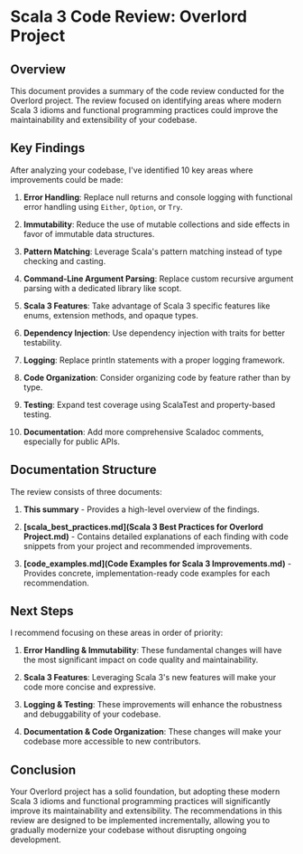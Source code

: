 # Scala 3 Code Review: Overlord Project

## Overview

This document provides a summary of the code review conducted for the Overlord project. The review focused on identifying areas where modern Scala 3 idioms and functional programming practices could improve the maintainability and extensibility of your codebase.

## Key Findings

After analyzing your codebase, I've identified 10 key areas where improvements could be made:

1. **Error Handling**: Replace null returns and console logging with functional error handling using `Either`, `Option`, or `Try`.

2. **Immutability**: Reduce the use of mutable collections and side effects in favor of immutable data structures.

3. **Pattern Matching**: Leverage Scala's pattern matching instead of type checking and casting.

4. **Command-Line Argument Parsing**: Replace custom recursive argument parsing with a dedicated library like scopt.

5. **Scala 3 Features**: Take advantage of Scala 3 specific features like enums, extension methods, and opaque types.

6. **Dependency Injection**: Use dependency injection with traits for better testability.

7. **Logging**: Replace println statements with a proper logging framework.

8. **Code Organization**: Consider organizing code by feature rather than by type.

9. **Testing**: Expand test coverage using ScalaTest and property-based testing.

10. **Documentation**: Add more comprehensive Scaladoc comments, especially for public APIs.

## Documentation Structure

The review consists of three documents:

1. **This summary** - Provides a high-level overview of the findings.

2. **[scala_best_practices.md](Scala 3 Best Practices for Overlord Project.md)** - Contains detailed explanations of each finding with code snippets from your project and recommended improvements.

3. **[code_examples.md](Code Examples for Scala 3 Improvements.md)** - Provides concrete, implementation-ready code examples for each recommendation.

## Next Steps

I recommend focusing on these areas in order of priority:

1. **Error Handling & Immutability**: These fundamental changes will have the most significant impact on code quality and maintainability.

2. **Scala 3 Features**: Leveraging Scala 3's new features will make your code more concise and expressive.

3. **Logging & Testing**: These improvements will enhance the robustness and debuggability of your codebase.

4. **Documentation & Code Organization**: These changes will make your codebase more accessible to new contributors.

## Conclusion

Your Overlord project has a solid foundation, but adopting these modern Scala 3 idioms and functional programming practices will significantly improve its maintainability and extensibility. The recommendations in this review are designed to be implemented incrementally, allowing you to gradually modernize your codebase without disrupting ongoing development.
